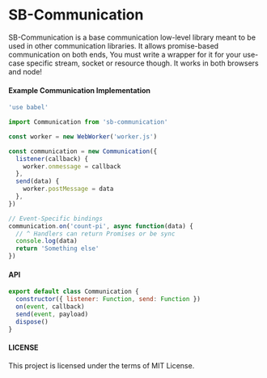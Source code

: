 SB-Communication
================

SB-Communication is a base communication low-level library meant to be used in other communication libraries.
It allows promise-based communication on both ends, You must write a wrapper for it for your use-case specific
stream, socket or resource though. It works in both browsers and node!

#### Example Communication Implementation

```js
'use babel'

import Communication from 'sb-communication'

const worker = new WebWorker('worker.js')

const communication = new Communication({
  listener(callback) {
    worker.onmessage = callback
  },
  send(data) {
    worker.postMessage = data
  },
})

// Event-Specific bindings
communication.on('count-pi', async function(data) {
  // ^ Handlers can return Promises or be sync
  console.log(data)
  return 'Something else'
})
```

#### API

```js
export default class Communication {
  constructor({ listener: Function, send: Function })
  on(event, callback)
  send(event, payload)
  dispose()
}
```

#### LICENSE

This project is licensed under the terms of MIT License.
